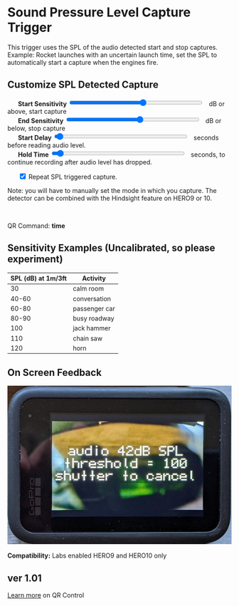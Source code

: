 # Sound Pressure Level Capture Trigger

<script src="../../jquery.min.js"></script>
<script src="../../qrcodeborder.js"></script>
<style>
        #qrcode{
            width: 100%;
        }
        div{
            width: 100%;
            display: inline-block;
        }
</style>

This trigger uses the SPL of the audio detected start and stop captures.  Example: Rocket launches with an uncertain launch time, set the SPL to automatically start a capture when the engines fire.

## Customize SPL Detected Capture

&nbsp;&nbsp;&nbsp;&nbsp;&nbsp;&nbsp;**Start Sensitivity** <input type="range" style="width: 300px;" id="snstvty" name="snstvty" min="30" max="120" value="80"><label for="snstvty"></label>&nbsp;&nbsp;<b id="snstvtytext"></b> dB or above, start capture<br>
&nbsp;&nbsp;&nbsp;&nbsp;&nbsp;&nbsp;**End Sensitivity** <input type="range" style="width: 300px;" id="esnstvty" name="esnstvty" min="30" max="120" value="80"><label for="esnstvty"></label>&nbsp;&nbsp;<b id="esnstvtytext"></b> dB or below, stop capture<br>
&nbsp;&nbsp;&nbsp;&nbsp;&nbsp;&nbsp;**Start Delay** <input type="range" style="width: 300px;" id="delay" name="delay" min="0" max="60" value="1"><label for="delay"></label>&nbsp;&nbsp;<b id="delaytext"></b> seconds before reading audio level.<br>
&nbsp;&nbsp;&nbsp;&nbsp;&nbsp;&nbsp;**Hold Time** <input type="range" style="width: 300px;" id="hold" name="hold" min="0" max="120" value="5"><label for="hold"></label>&nbsp;&nbsp;<b id="holdtext"></b> seconds, to continue recording after audio level has dropped.<br> 

&nbsp;&nbsp;&nbsp;&nbsp;&nbsp;&nbsp;<input type="checkbox" id="repeat" name="repeat" checked> 
<label for="repeat">Repeat SPL triggered capture.</label><br>

Note: you will have to manually set the mode in which you capture.  The detector can be combined with the Hindsight feature on HERO9 or 10. 
 
<center>
<div id="qrcode"></div>
<br>
</center>

QR Command: <b id="qrtext">time</b><br>

## Sensitivity Examples (Uncalibrated, so please experiment)

| SPL (dB) at 1m/3ft | Activity         |
|--------------------|------------------|
| 30                 | calm room        |
| 40-60              | conversation     |
| 60-80              | passenger car    |
| 80-90              | busy roadway     |
| 100                | jack hammer      |
| 110                | chain saw        |
| 120                | horn             |

## On Screen Feedback

![Feedback](feedback.jpg)

**Compatibility:** Labs enabled HERO9 and HERO10 only
        
## ver 1.01

[Learn more](..) on QR Control

<script>
var once = true;
var qrcode;
var cmd = "oC";
var lasttimecmd = "";
var changed = true;

function dcmd(cmd, id) {
    var x;
	if(document.getElementById(id) !== null)
	{
		x = document.getElementById(id).checked;
		if( x === true)
			cmd = cmd + document.getElementById(id).value;
	}
	else
	{
	    var i;
		for (i = 1; i < 15; i++) { 
			var newid = id+i;
			if(document.getElementById(newid) !== null)
			{
				x = document.getElementById(newid).checked;
				if( x === true)
					cmd = cmd + document.getElementById(newid).value;
			}
		}
	}
	return cmd;
}

function makeQR() 
{	
  if(once === true)
  {
    qrcode = new QRCode(document.getElementById("qrcode"), 
    {
      text : "!oMBURN=\"\"",
      width : 360,
      height : 360,
      correctLevel : QRCode.CorrectLevel.M
    });
    once = false;
  }
}

function timeLoop()
{
  if(document.getElementById("snstvty") !== null)
  {
	var snstvty = parseInt(document.getElementById("snstvty").value);	
	document.getElementById("snstvtytext").innerHTML = snstvty;
	
	var esnstvty = parseInt(document.getElementById("esnstvty").value);	
	document.getElementById("esnstvtytext").innerHTML = esnstvty;	
		
	var delay = parseInt(document.getElementById("delay").value);	
	document.getElementById("delaytext").innerHTML = delay;	
	
	var hold = parseInt(document.getElementById("hold").value);	
	document.getElementById("holdtext").innerHTML = hold;	
		
	cmd = "!SD" + snstvty;
	
	if(esnstvty != snstvty) cmd = cmd + "-" + esnstvty;
	if(delay > 0) cmd = cmd + 'D' + delay;
	if(hold > 0) cmd = cmd + 'H' + hold;	
	
    if(document.getElementById("repeat") !== null)
    {
      if(document.getElementById("repeat").checked === true)
      {
        cmd = cmd + "!R";
      }
    }
  }
  
  qrcode.clear(); 
  qrcode.makeCode(cmd);
  
  if(cmd != lasttimecmd)
  {
	changed = true;
	lasttimecmd = cmd;
  }
	
  if(changed === true)
  {
	document.getElementById("qrtext").innerHTML = cmd;
	changed = false;
  }
  
  var t = setTimeout(timeLoop, 100);
}

function myReloadFunction() {
  location.reload();
}

makeQR();
timeLoop();


</script>
